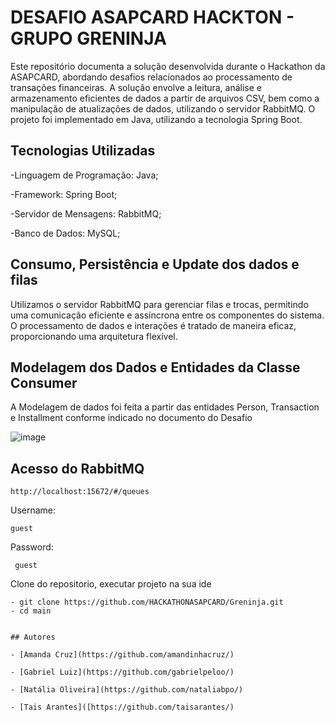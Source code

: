 
# DESAFIO ASAPCARD HACKTON - GRUPO GRENINJA

Este repositório documenta a solução desenvolvida durante o Hackathon da ASAPCARD, abordando desafios relacionados ao processamento de transações financeiras. A solução envolve a leitura, análise e armazenamento eficientes de dados a partir de arquivos CSV, bem como a manipulação de atualizações de dados, utilizando o servidor RabbitMQ. O projeto foi implementado em Java, utilizando a tecnologia Spring Boot.

## Tecnologias Utilizadas
-Linguagem de Programação: Java;

-Framework: Spring Boot;

-Servidor de Mensagens: RabbitMQ;

-Banco de Dados: MySQL;

## Consumo, Persistência e Update dos dados e filas

Utilizamos o servidor RabbitMQ para gerenciar filas e trocas, permitindo uma comunicação eficiente e assíncrona entre os componentes do sistema. O processamento de dados e interações é tratado de maneira eficaz, proporcionando uma arquitetura flexível.

## Modelagem dos Dados e Entidades da Classe Consumer

A Modelagem de dados foi feita a partir das entidades Person, Transaction e Installment conforme indicado no documento do Desafio


![image](https://github.com/HACKATHONASAPCARD/GreninjaConsumer/assets/86022430/219486d4-7fcf-45fe-bb14-7cdcae28a545)


## Acesso do RabbitMQ

```
http://localhost:15672/#/queues
```
Username: 
```
guest
```
Password:
```
 guest
```

Clone do repositorio, executar projeto na sua ide

```
- git clone https://github.com/HACKATHONASAPCARD/Greninja.git
- cd main
```
```

## Autores

- [Amanda Cruz](https://github.com/amandinhacruz/)

- [Gabriel Luiz](https://github.com/gabrielpeloo/)

- [Natália Oliveira](https://github.com/nataliabpo/)

- [Tais Arantes]([https://github.com/taisarantes/)



